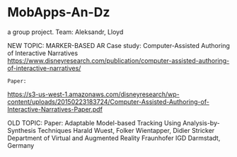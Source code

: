 # MobApps-An-Dz
a group project. Team: Aleksandr, Lloyd

NEW TOPIC: MARKER-BASED AR
	Case study: Computer-Assisted Authoring of Interactive Narratives
https://www.disneyresearch.com/publication/computer-assisted-authoring-of-interactive-narratives/

	Paper:
https://s3-us-west-1.amazonaws.com/disneyresearch/wp-content/uploads/20150223183724/Computer-Assisted-Authoring-of-Interactive-Narratives-Paper.pdf

OLD TOPIC:
Paper: Adaptable Model-based Tracking Using Analysis-by-Synthesis Techniques
Harald Wuest, Folker Wientapper, Didier Stricker
Department of Virtual and Augmented Reality
Fraunhofer IGD
Darmstadt, Germany
